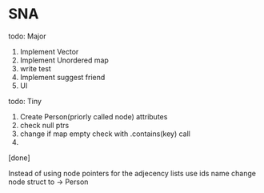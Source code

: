 # SNA
 
todo: Major
1) Implement Vector
2) Implement Unordered map
3) write test
4) Implement suggest friend
5) UI

todo: Tiny
1) Create Person(priorly called node) attributes
2) check null ptrs
3) change if map empty check with .contains(key) call
4) 

[done] 

Instead of using node pointers for the adjecency lists use ids
name change node struct to -> Person 
